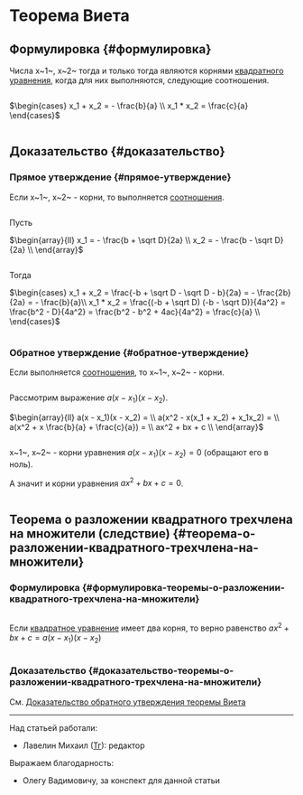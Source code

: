 # Теорема Виета

## Формулировка {#формулировка}

Числа x~1~, x~2~ тогда и только тогда являются корнями [квадратного уравнения](quadratic_equations.md#определение), когда для них выполняются, следующие соотношения.

<div style="overflow-x: auto; overflow-y: hidden" markdown="block">

$\begin{cases}
    x_1 + x_2 = - \frac{b}{a} \\
    x_1 * x_2 = \frac{c}{a}
\end{cases}$

</div>

## Доказательство {#доказательство}

### Прямое утверждение {#прямое-утверждение}

Если x~1~, x~2~ - корни, то выполняется [соотношения](#формулировка).

<div style="overflow-x: auto; overflow-y: hidden" markdown="block">

Пусть

$\begin{array}{ll}
    x_1 = - \frac{b + \sqrt D}{2a} \\
    x_2 = - \frac{b - \sqrt D}{2a} \\
\end{array}$

</div>

<div style="overflow-x: auto; overflow-y: hidden" markdown="block">

Тогда

$\begin{cases}
    x_1 + x_2 = \frac{-b + \sqrt D - \sqrt D - b}{2a} = - \frac{2b}{2a} = - \frac{b}{a}\\
    x_1 * x_2 = \frac{(-b + \sqrt D) (-b - \sqrt D)}{4a^2} = \frac{b^2 - D}{4a^2} = \frac{b^2 - b^2 + 4ac}{4a^2} = \frac{c}{a} \\
\end{cases}$

</div>

### Обратное утверждение {#обратное-утверждение}

Если выполняется [соотношения](#формулировка), то x~1~, x~2~ - корни.

<div style="overflow-x: auto; overflow-y: hidden" markdown="block">

Рассмотрим выражение $a(x - x_1)(x - x_2)$.

$\begin{array}{ll}
    a(x - x_1)(x - x_2) = \\
    a(x^2 - x(x_1 + x_2) + x_1x_2) = \\
    a(x^2 + x \frac{b}{a} + \frac{c}{a}) = \\
    ax^2 + bx + c \\
\end{array}$

</div>

<div style="overflow-x: auto; overflow-y: hidden" markdown="block">

x~1~, x~2~ - корни уравнения $a(x - x_1)(x - x_2) = 0$ (обращают его в ноль).

А значит и корни уравнения $ax^2 + bx + c = 0$.

</div>

## Теорема о разложении квадратного трехчлена на множители (следствие) {#теорема-о-разложении-квадратного-трехчлена-на-множители}

### Формулировка {#формулировка-теоремы-о-разложении-квадратного-трехчлена-на-множители}

<div style="overflow-x: auto; overflow-y: hidden" markdown="block">

Если [квадратное уравнение](quadratic_equations.md#определение) имеет два корня, то верно равенство $ax^2 + bx + c = a(x - x_1)(x - x_2)$

</div>

### Доказательство {#доказательство-теоремы-о-разложении-квадратного-трехчлена-на-множители}

См. [Доказательство обратного утверждения теоремы Виета](#обратное-утверждение)

---

Над статьей работали:

- Лавелин Михаил ([Тг](https://t.me/mikhaillav)): редактор

Выражаем благодарность:

- Олегу Вадимовичу, за конспект для данной статьи
